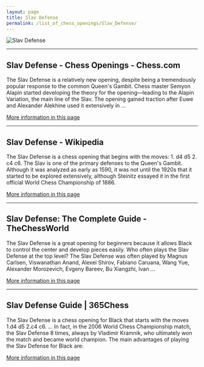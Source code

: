 ```yaml
---
layout: page
title: Slav Defense
permalink: /list_of_chess_openings/Slav_Defense/
---
```


![Slav Defense](https://www.thechesswebsite.com/wp-content/uploads/2012/07/slav_big.jpg)

---

## Slav Defense - Chess Openings - Chess.com

The Slav Defense is a relatively new opening, despite being a tremendously popular response to the common Queen's Gambit. Chess master Semyon Alapin started developing the theory for the opening—leading to the Alapin Variation, the main line of the Slav. The opening gained traction after Euwe and Alexander Alekhine used it extensively in ...

[More information in this page](https://www.chess.com/openings/Slav-Defense)

---

## Slav Defense - Wikipedia

The Slav Defense is a chess opening that begins with the moves: 1. d4 d5 2. c4 c6. The Slav is one of the primary defenses to the Queen's Gambit. Although it was analyzed as early as 1590, it was not until the 1920s that it started to be explored extensively, although Steinitz essayed it in the first official World Chess Championship of 1886.

[More information in this page](https://en.wikipedia.org/wiki/Slav_Defense)

---

## Slav Defense: The Complete Guide - TheChessWorld

The Slav Defense is a great opening for beginners because it allows Black to control the center and develop pieces easily. Who often plays the Slav Defense at the top level? The Slav Defense was often played by Magnus Carlsen, Viswanathan Anand, Alexei Shirov, Fabiano Caruana, Wang Yue, Alexander Morozevich, Evgeny Bareev, Bu Xiangzhi, Ivan ...

[More information in this page](https://thechessworld.com/articles/openings/slav-defense-the-complete-guide/)

---

## Slav Defense Guide | 365Chess

The Slav Defense is a chess opening for Black that starts with the moves 1.d4 d5 2.c4 c6. ... In fact, in the 2006 World Chess Championship match, the Slav Defense 8 times, always by Vladimir Kramnik, who ultimately won the match and became world champion. The main advantages of playing the Slav Defense for Black are:

[More information in this page](https://www.365chess.com/chess-openings/Slav-Defense)

